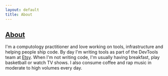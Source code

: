 ```yaml
---
layout: default
title: About
---
```

## [About]({{page.title}})

I'm a computology practitioner and love working on tools, infrastructure and
helping people ship code. By day I'm writing tools as part of the DevTools
team at [Etsy](http://etsy.com). When I'm not writing code, I'm usually having
breakfast, play basketball or watch TV shows. I also consume coffee and rap
music in moderate to high volumes every day.

